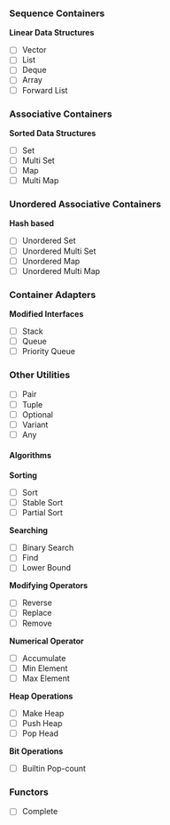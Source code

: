 ### **Sequence Containers**

**Linear Data Structures**

- [ ] Vector
- [ ] List
- [ ] Deque
- [ ] Array
- [ ] Forward List

### **Associative Containers**

**Sorted Data Structures**

- [ ] Set
- [ ] Multi Set
- [ ] Map
- [ ] Multi Map

### **Unordered Associative Containers**

**Hash based**

- [ ] Unordered Set
- [ ] Unordered Multi Set
- [ ] Unordered Map
- [ ] Unordered Multi Map

### **Container Adapters**

**Modified Interfaces**

- [ ] Stack
- [ ] Queue
- [ ] Priority Queue

### **Other Utilities**

- [ ] Pair
- [ ] Tuple
- [ ] Optional
- [ ] Variant
- [ ] Any

#### **Algorithms**

**Sorting**

- [ ] Sort
- [ ] Stable Sort
- [ ] Partial Sort

**Searching**

- [ ] Binary Search
- [ ] Find
- [ ] Lower Bound

**Modifying Operators**

- [ ] Reverse
- [ ] Replace
- [ ] Remove

**Numerical Operator**

- [ ] Accumulate
- [ ] Min Element
- [ ] Max Element

**Heap Operations**

- [ ] Make Heap
- [ ] Push Heap
- [ ] Pop Head

**Bit Operations**

- [ ] Builtin Pop-count

### **Functors**

- [ ] Complete
